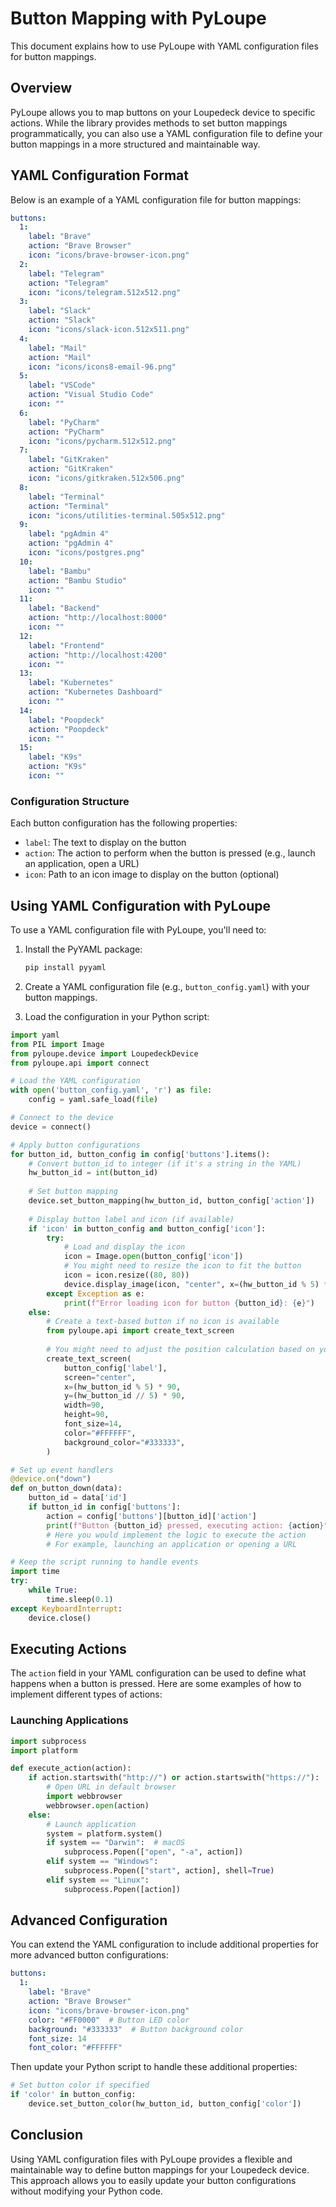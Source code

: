 # Button Mapping with PyLoupe

This document explains how to use PyLoupe with YAML configuration files for button mappings.

## Overview

PyLoupe allows you to map buttons on your Loupedeck device to specific actions. While the library provides methods to set button mappings programmatically, you can also use a YAML configuration file to define your button mappings in a more structured and maintainable way.

## YAML Configuration Format

Below is an example of a YAML configuration file for button mappings:

```yaml
buttons:
  1:
    label: "Brave"
    action: "Brave Browser"
    icon: "icons/brave-browser-icon.png"
  2:
    label: "Telegram"
    action: "Telegram"
    icon: "icons/telegram.512x512.png"
  3:
    label: "Slack"
    action: "Slack"
    icon: "icons/slack-icon.512x511.png"
  4:
    label: "Mail"
    action: "Mail"
    icon: "icons/icons8-email-96.png"
  5:
    label: "VSCode"
    action: "Visual Studio Code"
    icon: ""
  6:
    label: "PyCharm"
    action: "PyCharm"
    icon: "icons/pycharm.512x512.png"
  7:
    label: "GitKraken"
    action: "GitKraken"
    icon: "icons/gitkraken.512x506.png"
  8:
    label: "Terminal"
    action: "Terminal"
    icon: "icons/utilities-terminal.505x512.png"
  9:
    label: "pgAdmin 4"
    action: "pgAdmin 4"
    icon: "icons/postgres.png"
  10:
    label: "Bambu"
    action: "Bambu Studio"
    icon: ""
  11:
    label: "Backend"
    action: "http://localhost:8000"
    icon: ""
  12:
    label: "Frontend"
    action: "http://localhost:4200"
    icon: ""
  13:
    label: "Kubernetes"
    action: "Kubernetes Dashboard"
    icon: ""
  14:
    label: "Poopdeck"
    action: "Poopdeck"
    icon: ""
  15:
    label: "K9s"
    action: "K9s"
    icon: ""
```

### Configuration Structure

Each button configuration has the following properties:

- `label`: The text to display on the button
- `action`: The action to perform when the button is pressed (e.g., launch an application, open a URL)
- `icon`: Path to an icon image to display on the button (optional)

## Using YAML Configuration with PyLoupe

To use a YAML configuration file with PyLoupe, you'll need to:

1. Install the PyYAML package:
   ```bash
   pip install pyyaml
   ```

2. Create a YAML configuration file (e.g., `button_config.yaml`) with your button mappings.

3. Load the configuration in your Python script:

```python
import yaml
from PIL import Image
from pyloupe.device import LoupedeckDevice
from pyloupe.api import connect

# Load the YAML configuration
with open('button_config.yaml', 'r') as file:
    config = yaml.safe_load(file)

# Connect to the device
device = connect()

# Apply button configurations
for button_id, button_config in config['buttons'].items():
    # Convert button_id to integer (if it's a string in the YAML)
    hw_button_id = int(button_id)
    
    # Set button mapping
    device.set_button_mapping(hw_button_id, button_config['action'])
    
    # Display button label and icon (if available)
    if 'icon' in button_config and button_config['icon']:
        try:
            # Load and display the icon
            icon = Image.open(button_config['icon'])
            # You might need to resize the icon to fit the button
            icon = icon.resize((80, 80))
            device.display_image(icon, "center", x=(hw_button_id % 5) * 90, y=(hw_button_id // 5) * 90)
        except Exception as e:
            print(f"Error loading icon for button {button_id}: {e}")
    else:
        # Create a text-based button if no icon is available
        from pyloupe.api import create_text_screen
        
        # You might need to adjust the position calculation based on your device layout
        create_text_screen(
            button_config['label'],
            screen="center",
            x=(hw_button_id % 5) * 90,
            y=(hw_button_id // 5) * 90,
            width=90,
            height=90,
            font_size=14,
            color="#FFFFFF",
            background_color="#333333",
        )

# Set up event handlers
@device.on("down")
def on_button_down(data):
    button_id = data['id']
    if button_id in config['buttons']:
        action = config['buttons'][button_id]['action']
        print(f"Button {button_id} pressed, executing action: {action}")
        # Here you would implement the logic to execute the action
        # For example, launching an application or opening a URL

# Keep the script running to handle events
import time
try:
    while True:
        time.sleep(0.1)
except KeyboardInterrupt:
    device.close()
```

## Executing Actions

The `action` field in your YAML configuration can be used to define what happens when a button is pressed. Here are some examples of how to implement different types of actions:

### Launching Applications

```python
import subprocess
import platform

def execute_action(action):
    if action.startswith("http://") or action.startswith("https://"):
        # Open URL in default browser
        import webbrowser
        webbrowser.open(action)
    else:
        # Launch application
        system = platform.system()
        if system == "Darwin":  # macOS
            subprocess.Popen(["open", "-a", action])
        elif system == "Windows":
            subprocess.Popen(["start", action], shell=True)
        elif system == "Linux":
            subprocess.Popen([action])
```

## Advanced Configuration

You can extend the YAML configuration to include additional properties for more advanced button configurations:

```yaml
buttons:
  1:
    label: "Brave"
    action: "Brave Browser"
    icon: "icons/brave-browser-icon.png"
    color: "#FF0000"  # Button LED color
    background: "#333333"  # Button background color
    font_size: 14
    font_color: "#FFFFFF"
```

Then update your Python script to handle these additional properties:

```python
# Set button color if specified
if 'color' in button_config:
    device.set_button_color(hw_button_id, button_config['color'])
```

## Conclusion

Using YAML configuration files with PyLoupe provides a flexible and maintainable way to define button mappings for your Loupedeck device. This approach allows you to easily update your button configurations without modifying your Python code.